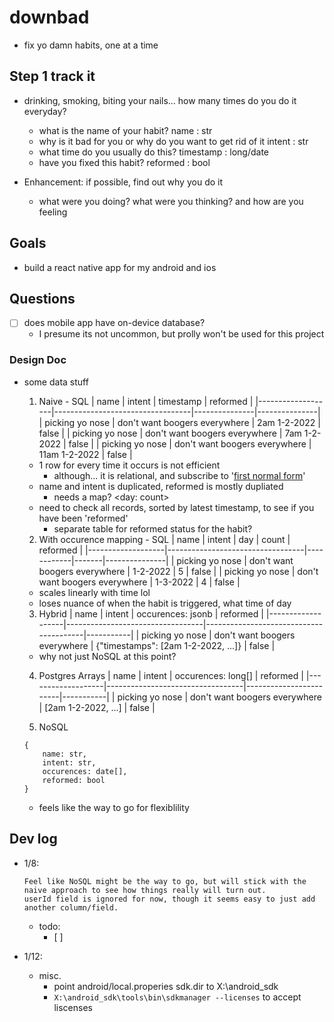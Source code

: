 # downbad

- fix yo damn habits, one at a time

## Step 1 track it

- drinking, smoking, biting your nails... how many times do you do it everyday?

  - what is the name of your habit? name : str
  - why is it bad for you or why do you want to get rid of it intent : str
  - what time do you usually do this? timestamp : long/date
  - have you fixed this habit? reformed : bool

- Enhancement: if possible, find out why you do it
  - what were you doing? what were you thinking? and how are you feeling

## Goals

- build a react native app for my android and ios

## Questions

- [ ] does mobile app have on-device database?
  - I presume its not uncommon, but prolly won't be used for this project

### Design Doc

- some data stuff

  1. Naive - SQL
     | name | intent | timestamp | reformed |
     |-------------------|----------------------------------|---------------|---------------|
     | picking yo nose | don't want boogers everywhere | 2am 1-2-2022 | false |
     | picking yo nose | don't want boogers everywhere | 7am 1-2-2022 | false |
     | picking yo nose | don't want boogers everywhere | 11am 1-2-2022 | false |

  - 1 row for every time it occurs is not efficient
    - although... it is relational, and subscribe to '[first normal form](https://stackoverflow.com/questions/3070384/how-to-store-a-list-in-a-column-of-a-database-table)'
  - name and intent is duplicated, reformed is mostly dupliated
    - needs a map? <day: count>
  - need to check all records, sorted by latest timestamp, to see if you have been 'reformed'
    - separate table for reformed status for the habit?

  2.  With occurence mapping - SQL
      | name | intent | day | count | reformed |
      |-------------------|----------------------------------|------------|-------|---------------|
      | picking yo nose | don't want boogers everywhere | 1-2-2022 | 5 | false |
      | picking yo nose | don't want boogers everywhere | 1-3-2022 | 4 | false |

  - scales linearly with time lol
  - loses nuance of when the habit is triggered, what time of day

  3. Hybrid
     | name | intent | occurences: jsonb | reformed |
     |-------------------|----------------------------------|----------------------------------------|-----------|
     | picking yo nose | don't want boogers everywhere | {"timestamps": [2am 1-2-2022, ...]} | false |

  - why not just NoSQL at this point?

  4. Postgres Arrays
     | name | intent | occurences: long[] | reformed |
     |-------------------|----------------------------------|------------------------|-----------|
     | picking yo nose | don't want boogers everywhere | [2am 1-2-2022, ...] | false |

  5. NoSQL

  ```
  {
      name: str,
      intent: str,
      occurences: date[],
      reformed: bool
  }
  ```

  - feels like the way to go for flexiblility

## Dev log

- 1/8:

  ```
  Feel like NoSQL might be the way to go, but will stick with the naive approach to see how things really will turn out.
  userId field is ignored for now, though it seems easy to just add another column/field.

  ```

  - todo:
    - [ ]

- 1/12:
  - misc.
    - point android/local.properies sdk.dir to X:\android_sdk
    - `X:\android_sdk\tools\bin\sdkmanager --licenses` to accept liscenses
